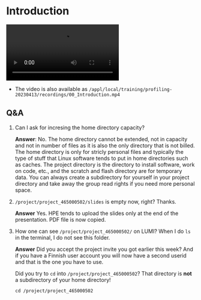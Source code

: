 # Introduction

<video src="https://462000265.lumidata.eu/profiling-20230413/recordings/00_Introduction.mp4" controls="controls">
</video>

-   The video is also available as `/appl/local/training/profiling-20230413/recordings/00_Introduction.mp4`

## Q&A

1.  Can I ask for incresing the home directory capacity?

     **Answer**: No. The home directory cannot be extended, not in capacity and not in number of files as it is also the only directory that is not billed. The home directory is only for stricly personal files and typically the type of stuff that Linux software tends to put in home directories such as caches. The project directory is the directory to install software, work on code, etc., and the scratch and flash directory are for temporary data. You can always create a subdirectory for yourself in your project directory and take away the group read rights if you need more personal space.

2.  `/project/project_465000502/slides` is empty now, right? Thanks.

    **Answer** Yes. HPE tends to upload the slides only at the end of the presentation.
               PDF file is now copied.
               
3.  How one can see `/project/project_465000502/` on LUMI?
    When I do `ls` in the terminal, I do not see this folder.

    **Answer** Did you accept the project invite you got earlier this week? And if you have a Finnish user account you will now have a second userid and that is the one you have to use.
    
    Did you try to `cd` into `/project/project_465000502`? That directory is **not** a subdirectory of your home directory!
    
    ```
    cd /project/project_465000502
    ```
    
